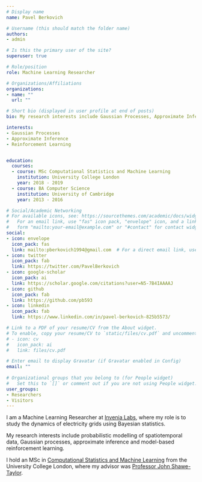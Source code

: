 ```yaml
---
# Display name
name: Pavel Berkovich

# Username (this should match the folder name)
authors:
- admin

# Is this the primary user of the site?
superuser: true

# Role/position
role: Machine Learning Researcher

# Organizations/Affiliations
organizations:
- name: ""
  url: ""

# Short bio (displayed in user profile at end of posts)
bio: My research interests include Gaussian Processes, Approximate Inference and Reinforcement Learning. 

interests:
- Gaussian Processes
- Approximate Inference
- Reinforcement Learning


education:
  courses:
  - course: MSc Computational Statistics and Machine Learning
    institution: University College London
    year: 2018 - 2019
  - course: BA Computer Science
    institution: University of Cambridge
    year: 2013 - 2016

# Social/Academic Networking
# For available icons, see: https://sourcethemes.com/academic/docs/widgets/#icons
#   For an email link, use "fas" icon pack, "envelope" icon, and a link in the
#   form "mailto:your-email@example.com" or "#contact" for contact widget.
social:
- icon: envelope
  icon_pack: fas
  link: mailto:pberkovich1994@gmail.com  # For a direct email link, use "mailto:test@example.org".
- icon: twitter
  icon_pack: fab
  link: https://twitter.com/PavelBerkovich
- icon: google-scholar
  icon_pack: ai
  link: https://scholar.google.com/citations?user=N5-7B4IAAAAJ
- icon: github
  icon_pack: fab
  link: https://github.com/pb593
- icon: linkedin
  icon_pack: fab
  link: https://www.linkedin.com/in/pavel-berkovich-825b5573/

# Link to a PDF of your resume/CV from the About widget.
# To enable, copy your resume/CV to `static/files/cv.pdf` and uncomment the lines below.  
# - icon: cv
#   icon_pack: ai
#   link: files/cv.pdf

# Enter email to display Gravatar (if Gravatar enabled in Config)
email: ""
  
# Organizational groups that you belong to (for People widget)
#   Set this to `[]` or comment out if you are not using People widget.  
user_groups:
- Researchers
- Visitors
---
```


I am a Machine Learning Researcher at [Invenia Labs](http://invenialabs.co.uk/), where my role is to study the dynamics of electricity grids using Bayesian statistics. 

My research interests include probabilistic modelling of spatiotemporal data, Gaussian processes, approximate inference and model-based reinforcement learning.

I hold an MSc in [Computational Statistics and Machine Learning](http://www.cs.ucl.ac.uk/current_students/specialist_msc_programmes/msc_csml/) from the University College London, where my advisor was [Professor John Shawe-Taylor](http://www0.cs.ucl.ac.uk/staff/j.shawe-taylor/).





